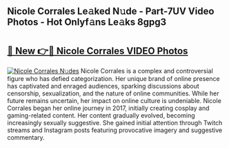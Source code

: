 ## Nicole Corrales Le𝚊ked N𝚞de - Part-7UV Video Photos - Hot Onlyf𝚊ns Le𝚊ks 8gpg3

# <h2><a href="http://ac29259.deff.icu/?id=Nicole+Corrales">🔗 New 👉🔴 Nicole Corrales VIDEO Photos</a></h2>

[![Nicole Corrales N𝚞des](https://i.imgur.com/rIISA9y.gif)](http://ac29259.deff.icu/?id=Nicole+Corrales)
Nicole Corrales is a complex and controversial figure who has defied categorization. Her unique brand of online presence has captivated and enraged audiences, sparking discussions about censorship, sexualization, and the nature of online communities. While her future remains uncertain, her impact on online culture is undeniable. Nicole Corrales began her online journey in 2017, initially creating cosplay and gaming-related content. Her content gradually evolved, becoming increasingly sexually suggestive. She gained initial attention through Twitch streams and Instagram posts featuring provocative imagery and suggestive commentary.
